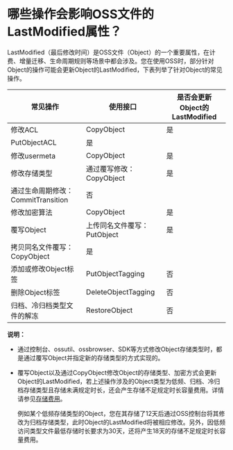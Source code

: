 # 哪些操作会影响OSS文件的LastModified属性？

LastModified（最后修改时间）是OSS文件（Object）的一个重要属性，在计费、增量迁移、生命周期规则等场景中都会涉及。您在使用OSS时，部分针对Object的操作可能会更新Object的LastModified，下表列举了针对Object的常见操作。

|常见操作|使用接口|是否会更新Object的LastModified|
|----|----|------------------------|
|修改ACL|CopyObject|是|
|PutObjectACL|是|
|修改usermeta|CopyObject|是|
|修改存储类型|通过覆写修改：CopyObject|是|
|通过生命周期修改：CommitTransition|否|
|修改加密算法|CopyObject|是|
|覆写Object|上传同名文件覆写：PutObject|是|
|拷贝同名文件覆写：CopyObject|是|
|添加或修改Object标签|PutObjectTagging|否|
|删除Object标签|DeleteObjectTagging|否|
|归档、冷归档类型文件的解冻|RestoreObject|否|

**说明：**

-   通过控制台、ossutil、ossbrowser、SDK等方式修改Object存储类型时，都是通过覆写Object并指定新的存储类型的方式实现的。
-   覆写Object以及通过CopyObject修改Object的存储类型、加密方式会更新Object的LastModified，若上述操作涉及的Object类型为低频、归档、冷归档存储类型且存储未满规定时长，还会产生存储不足规定时长容量费用。详情请参见[存储费用](/intl.zh-CN/计量计费/计量项和计费项/存储费用.md)。

    例如某个低频存储类型的Object，您在其存储了12天后通过OSS控制台将其修改为归档存储类型，此时Object的LastModified将被相应修改。另外，因低频访问类型文件最低存储时长要求为30天，还将产生18天的存储不足规定时长容量费用。


